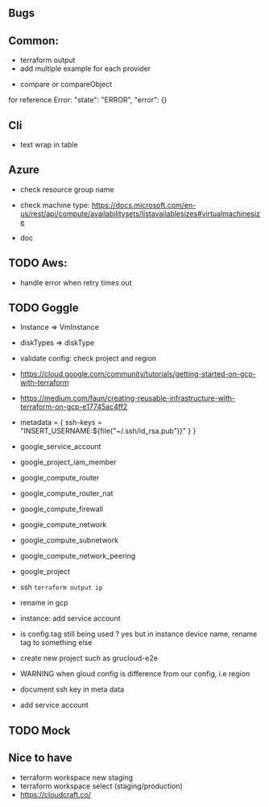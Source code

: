## Bugs

## Common:

- terraform output
- add multiple example for each provider

* compare or compareObject

for reference Error:
"state": "ERROR",
"error": {}

## Cli

- text wrap in table

## Azure

- check resource group name
- check machine type: https://docs.microsoft.com/en-us/rest/api/compute/availabilitysets/listavailablesizes#virtualmachinesize

- doc

## TODO Aws:

- handle error when retry times out

## TODO Goggle

- Instance => VmInstance
- diskTypes => diskType
- validate config: check project and region

- https://cloud.google.com/community/tutorials/getting-started-on-gcp-with-terraform
- https://medium.com/faun/creating-reusable-infrastructure-with-terraform-on-gcp-e17745ac4ff2

- metadata = {
  ssh-keys = "INSERT_USERNAME:\${file("~/.ssh/id_rsa.pub")}"
  }
  }
- google_service_account
- google_project_iam_member
- google_compute_router
- google_compute_router_nat
- google_compute_firewall
- google_compute_network
- google_compute_subnetwork
- google_compute_network_peering
- google_project

- ssh `terraform output ip`
- rename in gcp
- instance: add service account
- is config.tag still being used ? yes but in instance device name, rename tag to something else
- create new project such as grucloud-e2e
- WARNING when gloud config is difference from our config, i.e region
- document ssh key in meta data
- add service account

## TODO Mock

## Nice to have

- terraform workspace new staging
- terraform workspace select (staging/production)
- https://cloudcraft.co/

